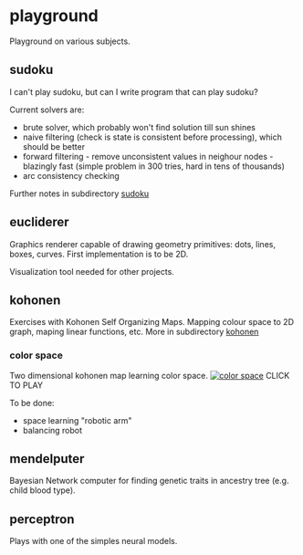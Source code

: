 # playground
Playground on various subjects.

## sudoku

I can't play sudoku, but can I write program that can play sudoku?

Current solvers are:
- brute solver, which probably won't find solution till sun shines
- naive filtering (check is state is consistent before processing), which should be better
- forward filtering - remove unconsistent values in neighour nodes - blazingly fast
  (simple problem in 300 tries, hard in tens of thousands)
- arc consistency checking

Further notes in subdirectory [sudoku](sudoku/README.md)

## eucliderer
Graphics renderer capable of drawing geometry primitives: dots, lines, boxes, curves.
First implementation is to be 2D.

Visualization tool needed for other projects.

## kohonen
Exercises with Kohonen Self Organizing Maps. Mapping colour space to 2D graph,
maping linear functions, etc. More in subdirectory [kohonen](kohonen/README.mb)

### color space
Two dimensional kohonen map learning color space.
[![color space](http://img.youtube.com/vi/x50dj8LxJyI/0.jpg)](https://youtu.be/x50dj8LxJyI)
CLICK TO PLAY

To be done:
- space learning "robotic arm"
- balancing robot

## mendelputer
Bayesian Network computer for finding genetic traits in ancestry tree (e.g. child blood type).

## perceptron
Plays with one of the simples neural models.
